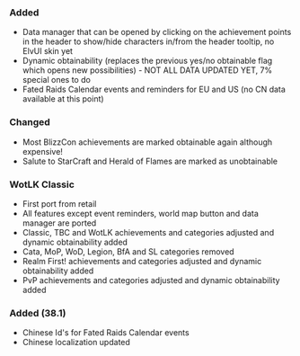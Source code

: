 <p><h3>Added</h3></p>
<ul>
<li>Data manager that can be opened by clicking on the achievement points in the header to show/hide characters in/from the header tooltip, no ElvUI skin yet</li>
<li>Dynamic obtainability (replaces the previous yes/no obtainable flag which opens new possibilities) - NOT ALL DATA UPDATED YET, 7% special ones to do</li>
<li>Fated Raids Calendar events and reminders for EU and US (no CN data available at this point)</li>
</ul>
<p><h3>Changed</h3></p>
<ul>
<li>Most BlizzCon achievements are marked obtainable again although expensive!</li>
<li>Salute to StarCraft and Herald of Flames are marked as unobtainable</li>
</ul>
<p><h3>WotLK Classic</h3></p>
<ul>
<li>First port from retail</li>
<li>All features except event reminders, world map button and data manager are ported</li>
<li>Classic, TBC and WotLK achievements and categories adjusted and dynamic obtainability added</li>
<li>Cata, MoP, WoD, Legion, BfA and SL categories removed</li>
<li>Realm First! achievements and categories adjusted and dynamic obtainability added</li>
<li>PvP achievements and categories adjusted and dynamic obtainability added</li>
</ul>
<p><h3>Added (38.1)</h3></p>
<ul>
<li>Chinese Id's for Fated Raids Calendar events</li>
<li>Chinese localization updated</li>
</ul>
